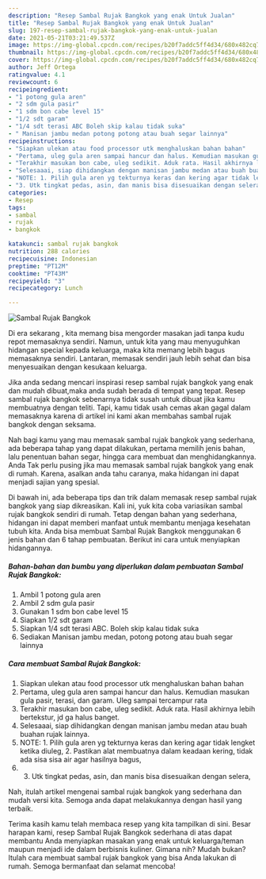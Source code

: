 ```yaml
---
description: "Resep Sambal Rujak Bangkok yang enak Untuk Jualan"
title: "Resep Sambal Rujak Bangkok yang enak Untuk Jualan"
slug: 197-resep-sambal-rujak-bangkok-yang-enak-untuk-jualan
date: 2021-05-21T03:21:49.537Z
image: https://img-global.cpcdn.com/recipes/b20f7addc5ff4d34/680x482cq70/sambal-rujak-bangkok-foto-resep-utama.jpg
thumbnail: https://img-global.cpcdn.com/recipes/b20f7addc5ff4d34/680x482cq70/sambal-rujak-bangkok-foto-resep-utama.jpg
cover: https://img-global.cpcdn.com/recipes/b20f7addc5ff4d34/680x482cq70/sambal-rujak-bangkok-foto-resep-utama.jpg
author: Jeff Ortega
ratingvalue: 4.1
reviewcount: 6
recipeingredient:
- "1 potong gula aren"
- "2 sdm gula pasir"
- "1 sdm bon cabe level 15"
- "1/2 sdt garam"
- "1/4 sdt terasi ABC Boleh skip kalau tidak suka"
- " Manisan jambu medan potong potong atau buah segar lainnya"
recipeinstructions:
- "Siapkan ulekan atau food processor utk menghaluskan bahan bahan"
- "Pertama, uleg gula aren sampai hancur dan halus. Kemudian masukan gula pasir, terasi, dan garam. Uleg sampai tercampur rata"
- "Terakhir masukan bon cabe, uleg sedikit. Aduk rata. Hasil akhirnya lebih bertekstur, jd ga halus banget."
- "Selesaaai, siap dihidangkan dengan manisan jambu medan atau buah buahan rujak lainnya."
- "NOTE: 1. Pilih gula aren yg tekturnya keras dan kering agar tidak lengket ketika diuleg, 2. Pastikan alat membuatnya dalam keadaan kering, tidak ada sisa sisa air agar hasilnya bagus,"
- "3. Utk tingkat pedas, asin, dan manis bisa disesuaikan dengan selera,"
categories:
- Resep
tags:
- sambal
- rujak
- bangkok

katakunci: sambal rujak bangkok 
nutrition: 288 calories
recipecuisine: Indonesian
preptime: "PT12M"
cooktime: "PT43M"
recipeyield: "3"
recipecategory: Lunch

---
```



![Sambal Rujak Bangkok](https://img-global.cpcdn.com/recipes/b20f7addc5ff4d34/680x482cq70/sambal-rujak-bangkok-foto-resep-utama.jpg)

Di era  sekarang , kita memang bisa mengorder masakan jadi tanpa kudu repot memasaknya sendiri. Namun, untuk kita yang mau menyuguhkan hidangan special kepada keluarga, maka kita memang lebih bagus memasaknya sendiri. Lantaran, memasak sendiri jauh lebih sehat dan bisa menyesuaikan dengan kesukaan keluarga.

Jika anda sedang mencari inspirasi resep sambal rujak bangkok yang enak dan mudah dibuat,maka anda sudah berada di tempat yang tepat. Resep sambal rujak bangkok  sebenarnya tidak susah untuk dibuat jika kamu membuatnya dengan teliti. Tapi, kamu tidak usah cemas akan gagal dalam memasaknya 
karena di artikel ini kami akan membahas sambal rujak bangkok dengan seksama.  



Nah bagi kamu yang mau memasak sambal rujak bangkok yang sederhana, ada beberapa tahap yang dapat dilakukan, pertama memilih jenis bahan, lalu penentuan bahan segar, hingga cara membuat dan menghidangkannya. Anda Tak perlu pusing jika mau memasak sambal rujak bangkok yang enak di rumah. Karena, asalkan anda  tahu caranya, maka hidangan ini dapat menjadi sajian yang spesial.

Di bawah ini, ada beberapa tips dan trik dalam memasak resep sambal rujak bangkok yang siap dikreasikan. Kali ini, yuk kita coba variasikan sambal rujak bangkok sendiri di rumah. Tetap dengan bahan yang sederhana, hidangan ini dapat memberi manfaat untuk membantu menjaga kesehatan tubuh kita. Anda bisa membuat Sambal Rujak Bangkok menggunakan 6 jenis bahan dan 6 tahap pembuatan. Berikut ini cara untuk menyiapkan hidangannya.

<!--inarticleads1-->

##### Bahan-bahan dan bumbu yang diperlukan dalam pembuatan Sambal Rujak Bangkok:

1. Ambil 1 potong gula aren
1. Ambil 2 sdm gula pasir
1. Gunakan 1 sdm bon cabe level 15
1. Siapkan 1/2 sdt garam
1. Siapkan 1/4 sdt terasi ABC. Boleh skip kalau tidak suka
1. Sediakan  Manisan jambu medan, potong potong atau buah segar lainnya




<!--inarticleads2-->

##### Cara membuat Sambal Rujak Bangkok:

1. Siapkan ulekan atau food processor utk menghaluskan bahan bahan
1. Pertama, uleg gula aren sampai hancur dan halus. Kemudian masukan gula pasir, terasi, dan garam. Uleg sampai tercampur rata
1. Terakhir masukan bon cabe, uleg sedikit. Aduk rata. Hasil akhirnya lebih bertekstur, jd ga halus banget.
1. Selesaaai, siap dihidangkan dengan manisan jambu medan atau buah buahan rujak lainnya.
1. NOTE: 1. Pilih gula aren yg tekturnya keras dan kering agar tidak lengket ketika diuleg, 2. Pastikan alat membuatnya dalam keadaan kering, tidak ada sisa sisa air agar hasilnya bagus,
1. 3. Utk tingkat pedas, asin, dan manis bisa disesuaikan dengan selera,




Nah, itulah artikel mengenai  sambal rujak bangkok  yang sederhana dan mudah versi kita. Semoga anda dapat melakukannya dengan hasil yang terbaik. 

Terima kasih kamu telah membaca resep yang kita tampilkan di sini. Besar harapan kami, resep  Sambal Rujak Bangkok sederhana di atas dapat membantu Anda menyiapkan masakan yang enak untuk keluarga/teman maupun menjadi ide dalam berbisnis kuliner. Gimana nih? Mudah bukan? Itulah cara membuat sambal rujak bangkok yang bisa Anda lakukan di rumah. Semoga bermanfaat dan selamat mencoba!

